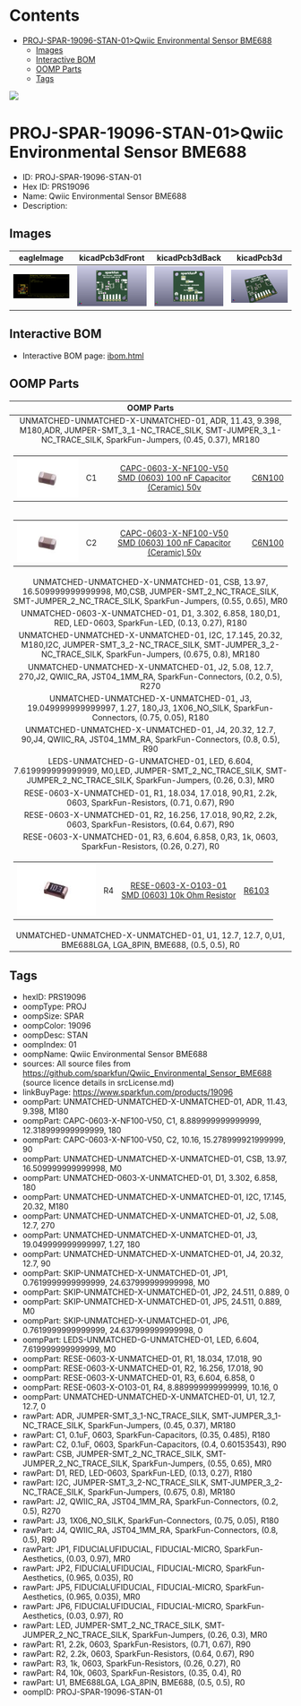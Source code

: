 



Contents
========

* [PROJ-SPAR-19096-STAN-01>Qwiic Environmental Sensor BME688](#proj-spar-19096-stan-01qwiic-environmental-sensor-bme688)
	* [Images](#images)
	* [Interactive BOM](#interactive-bom)
	* [OOMP Parts](#oomp-parts)
	* [Tags](#tags)
  
![][im]
# PROJ-SPAR-19096-STAN-01>Qwiic Environmental Sensor BME688

- ID: PROJ-SPAR-19096-STAN-01
- Hex ID: PRS19096
- Name: Qwiic Environmental Sensor BME688
- Description: 

## Images
  
  

|eagleImage|kicadPcb3dFront|kicadPcb3dBack|kicadPcb3d|
| :---: | :---: | :---: | :---: |
|[![eagleImage](eagleImage_140.png)](eagleImage_600.png)|[![kicadPcb3dFront](kicadPcb3dFront_140.png)](kicadPcb3dFront_600.png)|[![kicadPcb3dBack](kicadPcb3dBack_140.png)](kicadPcb3dBack_600.png)|[![kicadPcb3d](kicadPcb3d_140.png)](kicadPcb3d_600.png)|

## Interactive BOM

- Interactive BOM page: [ibom.html](kicad/bom/ibom.html)

## OOMP Parts
  

|OOMP Parts|
| :---: |
|UNMATCHED-UNMATCHED-X-UNMATCHED-01, ADR, 11.43, 9.398, M180,ADR, JUMPER-SMT_3_1-NC_TRACE_SILK, SMT-JUMPER_3_1-NC_TRACE_SILK, SparkFun-Jumpers, (0.45, 0.37), MR180|
|<table><tr><td>![CAPC-0603-X-NF100-V50](https://raw.githubusercontent.com/oomlout/oomlout_OOMP_parts/main/CAPC-0603-X-NF100-V50/image_140.jpg)</td><td> C1</td><td>[CAPC-0603-X-NF100-V50<br>SMD (0603) 100 nF Capacitor (Ceramic) 50v](https://github.com/oomlout/oomlout_OOMP_parts/tree/main/CAPC-0603-X-NF100-V50/)</td><td>[C6N100](https://github.com/oomlout/oomlout_OOMP_parts/tree/main/CAPC-0603-X-NF100-V50/)</td></tr></table>|
|<table><tr><td>![CAPC-0603-X-NF100-V50](https://raw.githubusercontent.com/oomlout/oomlout_OOMP_parts/main/CAPC-0603-X-NF100-V50/image_140.jpg)</td><td> C2</td><td>[CAPC-0603-X-NF100-V50<br>SMD (0603) 100 nF Capacitor (Ceramic) 50v](https://github.com/oomlout/oomlout_OOMP_parts/tree/main/CAPC-0603-X-NF100-V50/)</td><td>[C6N100](https://github.com/oomlout/oomlout_OOMP_parts/tree/main/CAPC-0603-X-NF100-V50/)</td></tr></table>|
|UNMATCHED-UNMATCHED-X-UNMATCHED-01, CSB, 13.97, 16.509999999999998, M0,CSB, JUMPER-SMT_2_NC_TRACE_SILK, SMT-JUMPER_2_NC_TRACE_SILK, SparkFun-Jumpers, (0.55, 0.65), MR0|
|UNMATCHED-0603-X-UNMATCHED-01, D1, 3.302, 6.858, 180,D1, RED, LED-0603, SparkFun-LED, (0.13, 0.27), R180|
|UNMATCHED-UNMATCHED-X-UNMATCHED-01, I2C, 17.145, 20.32, M180,I2C, JUMPER-SMT_3_2-NC_TRACE_SILK, SMT-JUMPER_3_2-NC_TRACE_SILK, SparkFun-Jumpers, (0.675, 0.8), MR180|
|UNMATCHED-UNMATCHED-X-UNMATCHED-01, J2, 5.08, 12.7, 270,J2, QWIIC_RA, JST04_1MM_RA, SparkFun-Connectors, (0.2, 0.5), R270|
|UNMATCHED-UNMATCHED-X-UNMATCHED-01, J3, 19.049999999999997, 1.27, 180,J3, 1X06_NO_SILK, SparkFun-Connectors, (0.75, 0.05), R180|
|UNMATCHED-UNMATCHED-X-UNMATCHED-01, J4, 20.32, 12.7, 90,J4, QWIIC_RA, JST04_1MM_RA, SparkFun-Connectors, (0.8, 0.5), R90|
|LEDS-UNMATCHED-G-UNMATCHED-01, LED, 6.604, 7.619999999999999, M0,LED, JUMPER-SMT_2_NC_TRACE_SILK, SMT-JUMPER_2_NC_TRACE_SILK, SparkFun-Jumpers, (0.26, 0.3), MR0|
|RESE-0603-X-UNMATCHED-01, R1, 18.034, 17.018, 90,R1, 2.2k, 0603, SparkFun-Resistors, (0.71, 0.67), R90|
|RESE-0603-X-UNMATCHED-01, R2, 16.256, 17.018, 90,R2, 2.2k, 0603, SparkFun-Resistors, (0.64, 0.67), R90|
|RESE-0603-X-UNMATCHED-01, R3, 6.604, 6.858, 0,R3, 1k, 0603, SparkFun-Resistors, (0.26, 0.27), R0|
|<table><tr><td>![RESE-0603-X-O103-01](https://raw.githubusercontent.com/oomlout/oomlout_OOMP_parts/main/RESE-0603-X-O103-01/image_140.jpg)</td><td> R4</td><td>[RESE-0603-X-O103-01<br>SMD (0603) 10k Ohm Resistor](https://github.com/oomlout/oomlout_OOMP_parts/tree/main/RESE-0603-X-O103-01/)</td><td>[R6103](https://github.com/oomlout/oomlout_OOMP_parts/tree/main/RESE-0603-X-O103-01/)</td></tr></table>|
|UNMATCHED-UNMATCHED-X-UNMATCHED-01, U1, 12.7, 12.7, 0,U1, BME688LGA, LGA_8PIN, BME688, (0.5, 0.5), R0|

## Tags

- hexID: PRS19096
- oompType: PROJ
- oompSize: SPAR
- oompColor: 19096
- oompDesc: STAN
- oompIndex: 01
- oompName: Qwiic Environmental Sensor BME688
- sources: All source files from https://github.com/sparkfun/Qwiic_Environmental_Sensor_BME688 (source licence details in srcLicense.md)
- linkBuyPage: https://www.sparkfun.com/products/19096
- oompPart: UNMATCHED-UNMATCHED-X-UNMATCHED-01, ADR, 11.43, 9.398, M180
- oompPart: CAPC-0603-X-NF100-V50, C1, 8.889999999999999, 12.318999999999999, 180
- oompPart: CAPC-0603-X-NF100-V50, C2, 10.16, 15.278999921999999, 90
- oompPart: UNMATCHED-UNMATCHED-X-UNMATCHED-01, CSB, 13.97, 16.509999999999998, M0
- oompPart: UNMATCHED-0603-X-UNMATCHED-01, D1, 3.302, 6.858, 180
- oompPart: UNMATCHED-UNMATCHED-X-UNMATCHED-01, I2C, 17.145, 20.32, M180
- oompPart: UNMATCHED-UNMATCHED-X-UNMATCHED-01, J2, 5.08, 12.7, 270
- oompPart: UNMATCHED-UNMATCHED-X-UNMATCHED-01, J3, 19.049999999999997, 1.27, 180
- oompPart: UNMATCHED-UNMATCHED-X-UNMATCHED-01, J4, 20.32, 12.7, 90
- oompPart: SKIP-UNMATCHED-X-UNMATCHED-01, JP1, 0.7619999999999999, 24.637999999999998, M0
- oompPart: SKIP-UNMATCHED-X-UNMATCHED-01, JP2, 24.511, 0.889, 0
- oompPart: SKIP-UNMATCHED-X-UNMATCHED-01, JP5, 24.511, 0.889, M0
- oompPart: SKIP-UNMATCHED-X-UNMATCHED-01, JP6, 0.7619999999999999, 24.637999999999998, 0
- oompPart: LEDS-UNMATCHED-G-UNMATCHED-01, LED, 6.604, 7.619999999999999, M0
- oompPart: RESE-0603-X-UNMATCHED-01, R1, 18.034, 17.018, 90
- oompPart: RESE-0603-X-UNMATCHED-01, R2, 16.256, 17.018, 90
- oompPart: RESE-0603-X-UNMATCHED-01, R3, 6.604, 6.858, 0
- oompPart: RESE-0603-X-O103-01, R4, 8.889999999999999, 10.16, 0
- oompPart: UNMATCHED-UNMATCHED-X-UNMATCHED-01, U1, 12.7, 12.7, 0
- rawPart: ADR, JUMPER-SMT_3_1-NC_TRACE_SILK, SMT-JUMPER_3_1-NC_TRACE_SILK, SparkFun-Jumpers, (0.45, 0.37), MR180
- rawPart: C1, 0.1uF, 0603, SparkFun-Capacitors, (0.35, 0.485), R180
- rawPart: C2, 0.1uF, 0603, SparkFun-Capacitors, (0.4, 0.60153543), R90
- rawPart: CSB, JUMPER-SMT_2_NC_TRACE_SILK, SMT-JUMPER_2_NC_TRACE_SILK, SparkFun-Jumpers, (0.55, 0.65), MR0
- rawPart: D1, RED, LED-0603, SparkFun-LED, (0.13, 0.27), R180
- rawPart: I2C, JUMPER-SMT_3_2-NC_TRACE_SILK, SMT-JUMPER_3_2-NC_TRACE_SILK, SparkFun-Jumpers, (0.675, 0.8), MR180
- rawPart: J2, QWIIC_RA, JST04_1MM_RA, SparkFun-Connectors, (0.2, 0.5), R270
- rawPart: J3, 1X06_NO_SILK, SparkFun-Connectors, (0.75, 0.05), R180
- rawPart: J4, QWIIC_RA, JST04_1MM_RA, SparkFun-Connectors, (0.8, 0.5), R90
- rawPart: JP1, FIDUCIALUFIDUCIAL, FIDUCIAL-MICRO, SparkFun-Aesthetics, (0.03, 0.97), MR0
- rawPart: JP2, FIDUCIALUFIDUCIAL, FIDUCIAL-MICRO, SparkFun-Aesthetics, (0.965, 0.035), R0
- rawPart: JP5, FIDUCIALUFIDUCIAL, FIDUCIAL-MICRO, SparkFun-Aesthetics, (0.965, 0.035), MR0
- rawPart: JP6, FIDUCIALUFIDUCIAL, FIDUCIAL-MICRO, SparkFun-Aesthetics, (0.03, 0.97), R0
- rawPart: LED, JUMPER-SMT_2_NC_TRACE_SILK, SMT-JUMPER_2_NC_TRACE_SILK, SparkFun-Jumpers, (0.26, 0.3), MR0
- rawPart: R1, 2.2k, 0603, SparkFun-Resistors, (0.71, 0.67), R90
- rawPart: R2, 2.2k, 0603, SparkFun-Resistors, (0.64, 0.67), R90
- rawPart: R3, 1k, 0603, SparkFun-Resistors, (0.26, 0.27), R0
- rawPart: R4, 10k, 0603, SparkFun-Resistors, (0.35, 0.4), R0
- rawPart: U1, BME688LGA, LGA_8PIN, BME688, (0.5, 0.5), R0
- oompID: PROJ-SPAR-19096-STAN-01



[im]: kicadPcb3d_450.png
